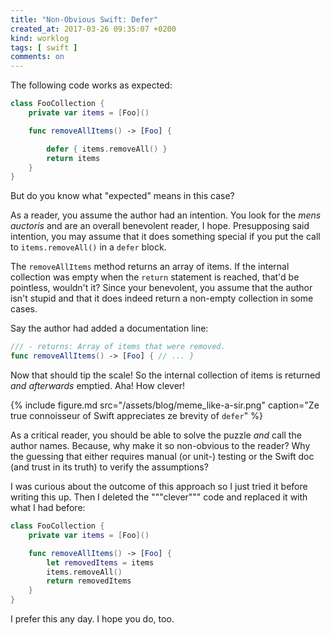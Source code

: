 ```yaml
---
title: "Non-Obvious Swift: Defer"
created_at: 2017-03-26 09:35:07 +0200
kind: worklog
tags: [ swift ]
comments: on
---
```



The following code works as expected:

```swift
class FooCollection {
    private var items = [Foo]()

    func removeAllItems() -> [Foo] {

        defer { items.removeAll() }
        return items
    }
}
```
    
But do you know what "expected" means in this case?

As a reader, you assume the author had an intention. You look for the _mens auctoris_ and are an overall benevolent reader, I hope. Presupposing said intention, you may assume that it does something special if you put the call to `items.removeAll()` in a `defer` block.

The `removeAllItems` method returns an array of items. If the internal collection was empty when the `return` statement is reached, that'd be pointless, wouldn't it? Since your benevolent, you assume that the author isn't stupid and that it does indeed return a non-empty collection in some cases.

Say the author had added a documentation line:

```swift
/// - returns: Array of items that were removed.
func removeAllItems() -> [Foo] { // ... }
```

Now that should tip the scale! So the internal collection of items is returned _and afterwards_ emptied. Aha! How clever!

{% include figure.md src="/assets/blog/meme_like-a-sir.png" caption="Ze true connoisseur of Swift appreciates ze brevity of <code>defer</code>" %}

As a critical reader, you should be able to solve the puzzle _and_ call the author names. Because, why make it so non-obvious to the reader? Why the guessing that either requires manual (or unit-) testing or the Swift doc (and trust in its truth) to verify the assumptions?

I was curious about the outcome of this approach so I just tried it before writing this up. Then I deleted the \"\"\"clever\"\"\" code and replaced it with what I had before:

```swift
class FooCollection {
    private var items = [Foo]()

    func removeAllItems() -> [Foo] {
        let removedItems = items
        items.removeAll()
        return removedItems
    }
}
```

I prefer this any day. I hope you do, too.
